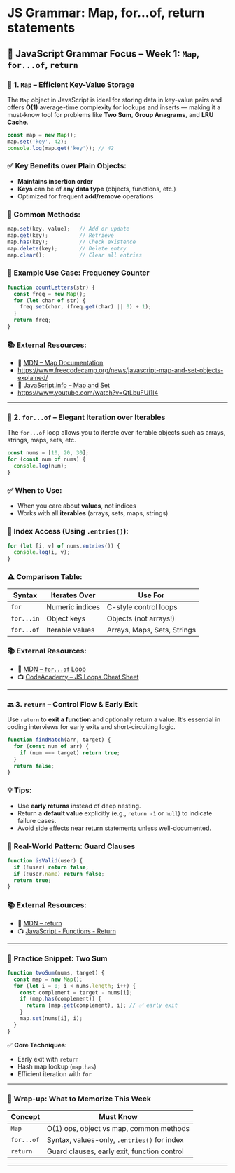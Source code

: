 # JS Grammar: Map, for...of, return statements

## 📘 JavaScript Grammar Focus – Week 1: `Map`, `for...of`, `return`

### 🧩 1. `Map` – Efficient Key-Value Storage

The `Map` object in JavaScript is ideal for storing data in key-value pairs and offers **O(1)** average-time complexity for lookups and inserts — making it a must-know tool for problems like **Two Sum**, **Group Anagrams**, and **LRU Cache**.

```javascript
const map = new Map();
map.set('key', 42);
console.log(map.get('key')); // 42
```

### ✅ Key Benefits over Plain Objects:

- **Maintains insertion order**
- **Keys** can be of **any data type** (objects, functions, etc.)
- Optimized for frequent **add/remove** operations

### 🔧 Common Methods:

```javascript
map.set(key, value);   // Add or update
map.get(key);          // Retrieve
map.has(key);          // Check existence
map.delete(key);       // Delete entry
map.clear();           // Clear all entries
```

### 📌 Example Use Case: Frequency Counter

```javascript
function countLetters(str) {
  const freq = new Map();
  for (let char of str) {
    freq.set(char, (freq.get(char) || 0) + 1);
  }
  return freq;
}
```

### 📚 External Resources:

- 🔗 [MDN – Map Documentation](https://developer.mozilla.org/en-US/docs/Web/JavaScript/Reference/Global_Objects/Map)
- https://www.freecodecamp.org/news/javascript-map-and-set-objects-explained/
- 📖 [JavaScript.info – Map and Set](https://javascript.info/map-set)
- https://www.youtube.com/watch?v=QtLbuFUI1I4

---

### 🔁 2. `for...of` – Elegant Iteration over Iterables

The `for...of` loop allows you to iterate over iterable objects such as arrays, strings, maps, sets, etc.

```jsx
const nums = [10, 20, 30];
for (const num of nums) {
  console.log(num);
}
```

### ✅ When to Use:

- When you care about **values**, not indices
- Works with all **iterables** (arrays, sets, maps, strings)

### 🧠 Index Access (Using `.entries()`):

```javascript
for (let [i, v] of nums.entries()) {
  console.log(i, v);
}
```

### ⚠️ Comparison Table:

| Syntax | Iterates Over | Use For |
| --- | --- | --- |
| `for` | Numeric indices | C-style control loops |
| `for...in` | Object keys | Objects (not arrays!) |
| `for...of` | Iterable values | Arrays, Maps, Sets, Strings |

### 📚 External Resources:

- 🔗 [MDN – `for...of` Loop](https://developer.mozilla.org/en-US/docs/Web/JavaScript/Reference/Statements/for...of)
- 📺 [CodeAcademy – JS Loops Cheat Sheet](https://www.codecademy.com/learn/introduction-to-javascript/modules/learn-javascript-loops/cheatsheet)

---

### 🔙 3. `return` – Control Flow & Early Exit

Use `return` to **exit a function** and optionally return a value. It’s essential in coding interviews for early exits and short-circuiting logic.

```javascript
function findMatch(arr, target) {
  for (const num of arr) {
    if (num === target) return true;
  }
  return false;
}
```

### 💡 Tips:

- Use **early returns** instead of deep nesting.
- Return a **default value** explicitly (e.g., `return -1` or `null`) to indicate failure cases.
- Avoid side effects near return statements unless well-documented.

### 📌 Real-World Pattern: Guard Clauses

```javascript
function isValid(user) {
  if (!user) return false;
  if (!user.name) return false;
  return true;
}
```

### 📚 External Resources:

- 🔗 [MDN – return](https://developer.mozilla.org/en-US/docs/Web/JavaScript/Reference/Statements/return)
- 📺 [JavaScript - Functions - Return](https://www.youtube.com/watch?v=FioqUnOGlq8)

---

### 🧪 Practice Snippet: Two Sum

```javascript
function twoSum(nums, target) {
  const map = new Map();
  for (let i = 0; i < nums.length; i++) {
    const complement = target - nums[i];
    if (map.has(complement)) {
      return [map.get(complement), i]; // ✅ early exit
    }
    map.set(nums[i], i);
  }
}
```

✅ **Core Techniques:**

- Early exit with `return`
- Hash map lookup (`map.has`)
- Efficient iteration with `for`

---

### 🧠 Wrap-up: What to Memorize This Week

| Concept | Must Know |
| --- | --- |
| `Map` | O(1) ops, object vs map, common methods |
| `for...of` | Syntax, values-only, `.entries()` for index |
| `return` | Guard clauses, early exit, function control |

---